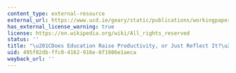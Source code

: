 ```yaml
---
content_type: external-resource
external_url: https://www.ucd.ie/geary/static/publications/workingpapers/isscwp2003prod.pdf
has_external_license_warning: true
license: https://en.wikipedia.org/wiki/All_rights_reserved
status: ''
title: "\u201CDoes Education Raise Productivity, or Just Reflect It?\u201D (PDF)"
uid: 495f02db-ffc0-4162-916e-6f1986e1aeca
wayback_url: ''
---
```

